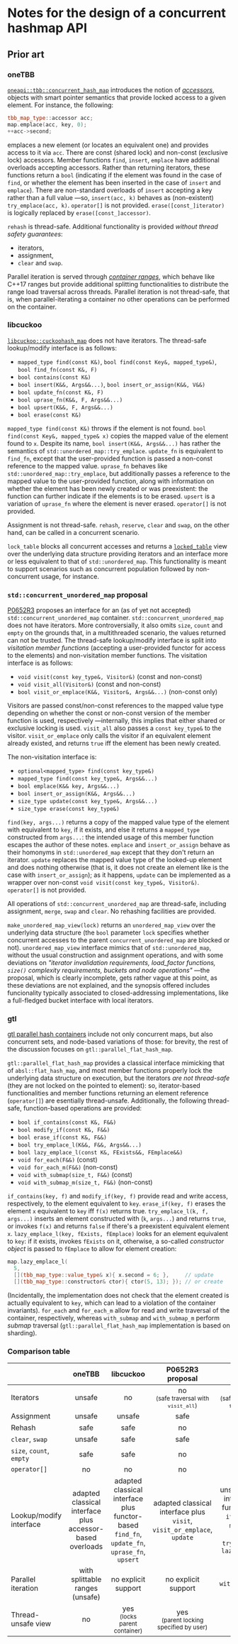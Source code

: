 # Notes for the design of a concurrent hashmap API

## Prior art

### oneTBB

[`oneapi::tbb::concurrent_hash_map`](https://spec.oneapi.io/versions/latest/elements/oneTBB/source/containers/concurrent_hash_map_cls.html)
introduces the notion of [_accessors_](https://spec.oneapi.io/versions/latest/elements/oneTBB/source/containers/concurrent_hash_map_cls/accessors.html),
objects with smart pointer semantics that provide locked access to a given element.
For instance, the following:
```cpp
tbb_map_type::accessor acc;
map.emplace(acc, key, 0);
++acc->second;
```
emplaces a new element (or locates an equivalent one) and provides access to it via `acc`. There
are const (shared lock) and non-const (exclusive lock) accessors. Member functions
`find`, `insert`, `emplace` have additional overloads accepting accessors. Rather than returning
iterators, these functions return a `bool` (indicating if the element was found in the case
of `find`, or whether the element has been inserted in the case of `insert` and `emplace`).
There are non-standard overloads of `insert` accepting a key rather than a full value —so,
`insert(acc, k)` behaves as (non-existent) `try_emplace(acc, k)`.
`operator[]` is not provided. `erase([const_]iterator)` is logically replaced by
`erase([const_]accessor)`.

`rehash` is thread-safe. Additional functionality is provided _without
thread safety guarantees_:
* iterators,
* assignment,
* `clear` and `swap`.

Parallel iteration is served through [_container ranges_](https://spec.oneapi.io/versions/latest/elements/oneTBB/source/named_requirements/containers/container_range.html),
which behave like C++17 ranges but provide additional splitting functionalities to
distribute the range load traversal across threads. Parallel iteration is
not thread-safe, that is, when parallel-iterating a container no other
operations can be performed on the container.

### libcuckoo

[`libcuckoo::cuckoohash_map`](https://efficient.github.io/libcuckoo/classlibcuckoo_1_1cuckoohash__map.html)
does not have iterators. The thread-safe lookup/modify interface is as follows:
* `mapped_type find(const K&)`, `bool find(const Key&, mapped_type&)`, `bool find_fn(const K&, F)`
* `bool contains(const K&)`
* `bool insert(K&&, Args&&...)`, `bool insert_or_assign(K&&, V&&)`
* `bool update_fn(const K&, F)`
* `bool uprase_fn(K&&, F, Args&&...)`
* `bool upsert(K&&, F, Args&&...)`
* `bool erase(const K&)`

`mapped_type find(const K&)` throws if the element is not found. `bool find(const Key&, mapped_type& x)`
copies the mapped value of the element found to `x`. Despite its name, `bool insert(K&&, Args&&...)`
has rather the semantics of `std::unordered_map::try_emplace`. `update_fn` is equivalent to
`find_fn`, except that the user-provided function is passed a non-const reference to the
mapped value. `uprase_fn` behaves like `std::unordered_map::try_emplace`, but additionally
passes a reference to the mapped value to the user-provided function, along with information on
whether the element has been newly created or was preexistent: the function can further indicate
if the elements is to be erased. `upsert` is a variation of `uprase_fn` where the element
is never erased. `operator[]` is not provided.

Assignment is not thread-safe. `rehash`, `reserve`, `clear` and `swap`, on the other hand,
can be called in a concurrent scenario.

`lock_table` blocks all concurrent accesses and returns a [`locked_table`](https://efficient.github.io/libcuckoo/classlibcuckoo_1_1cuckoohash__map_1_1locked__table.html) view over the underlying data structure
providing iterators and an interface more or less equivalent to that of `std::unordered_map`.
This functionality is meant to support scenarios such as concurrent population followed by
non-concurrent usage, for instance.

### `std::concurrent_unordered_map` proposal

[P0652R3](https://wg21.link/p0652r3) proposes an interface for an (as of yet not accepted)
`std::concurrent_unordered_map` container. `std::concurrent_unordered_map` does not have
iterators. More controversially, it also omits `size`, `count` and `empty` on the grounds
that, in a multithreaded scenario, the values returned can not be trusted.
The thread-safe lookup/modify interface is split into _visitation member
functions_ (accepting a user-provided functor for access to the elements) and non-visitation
member functions. The visitation interface is as follows:
* `void visit(const key_type&, Visitor&)` (const and non-const)
* `void visit_all(Visitor&)`  (const and non-const)
* `bool visit_or_emplace(K&&, Visitor&, Args&&...)` (non-const only)

Visitors are passed const/non-const references to the mapped value type depending on
whether the const or non-const version of the member function is used, respectively
—internally, this implies that either shared or exclusive locking is used.
`visit_all` also passes a `const key_type&` to the visitor.
`visit_or_emplace` only calls the visitor if an equivalent element already existed,
and returns `true` iff the element has been newly created. 

The non-visitation interface is:
* `optional<mapped_type> find(const key_type&)`
* `mapped_type find(const key_type&, Args&&...)`
* `bool emplace(K&& key, Args&&...)`
* `bool insert_or_assign(K&&, Args&&...)`
* `size_type update(const key_type&, Args&&...)`
* `size_type erase(const key_type&)`

`find(key, args...)` returns a copy of the mapped value type
of the element with equivalent to `key`, if it exists, and else it returns a `mapped_type`
constructed from `args...`: the intended usage of this member function escapes
the author of these notes. `emplace` and `insert_or_assign` behave as
their homonyms in `std::unordered_map` except that they don't return an iterator.
`update` replaces the mapped value type of the looked-up element and does
nothing otherwise (that is, it does not create an element like is the case
with `insert_or_assign`); as it happens, `update` can be implemented as a
wrapper over non-const `void visit(const key_type&, Visitor&)`.
`operator[]` is not provided.

All operations of `std::concurrent_unordered_map` are thread-safe,
including assignment, `merge`, `swap` and `clear`. No rehashing facilities
are provided.

`make_unordered_map_view(lock)` returns an `unordered_map_view` over the underlying
data structure (the `bool` parameter `lock` specifies whether concurrent accesses to
the parent `concurrent_unordered_map` are blocked or not).
`unordered_map_view` interface mimics that of `std::unordered_map`, without the
usual construction and assignment operations, and with some
deviations on _"iterator invalidation requirements, load_factor functions, `size()`
complexity requirements, buckets and node operations"_ —the proposal, which is
clearly incomplete, gets rather vague at this point, as these deviations are not
explained, and the synopsis offered includes funcionality typically associated
to closed-addressing implementations, like a full-fledged bucket interface
with local iterators.

### gtl 

[gtl parallel hash containers](https://github.com/greg7mdp/gtl/blob/main/docs/phmap.md)
include not only concurrent maps, but also concurrent sets, and node-based variations of those:
for brevity, the rest of the discussion focuses on `gtl::parallel_flat_hash_map`.

`gtl::parallel_flat_hash_map` provides a classical interface mimicking that of `absl::flat_hash_map`,
and most member functions properly lock the underlying data structure on execution,
but the iterators _are not thread-safe_ (they are not locked on the pointed to
element): so, iterator-based functionalities and member functions returning
an element reference (`operator[]`) are esentially thread-unsafe. Additionally,
the following thread-safe, function-based operations are provided:
* `bool if_contains(const K&, F&&)`
* `bool modify_if(const K&, F&&)`
* `bool erase_if(const K&, F&&)`
* `bool try_emplace_l(K&&, F&&, Args&&...)`
* `bool lazy_emplace_l(const K&, FExists&&, FEmplace&&)`
* `void for_each(F&&)` (const) 
* `void for_each_m(F&&)` (non-const)
* `void with_submap(size_t, F&&)` (const)
* `void with_submap_m(size_t, F&&)` (non-const)

`if_contains(key, f)` and `modify_if(key, f)` provide read and write access, respectively,
to the element equivalent to `key`. `erase_if(key, f)` erases the element `x`
equivalent to `key` iff `f(x)` returns true.
`try_emplace_l(k, f, args...)` inserts an element constructed with
(`k`, `args...`) and returns `true`, or invokes `f(x)` and returns `false`
if there's a preexistent equivalent element `x`.
`lazy_emplace_l(key, fExists, fEmplace)` looks for
an element equivalent to `key`: if it exists, invokes `fExists` on it, otherwise,
a so-called _constructor object_ is passed to `fEmplace` to allow for
element creation:

```cpp
map.lazy_emplace_l(
  5,
  [](tbb_map_type::value_type& x){ x.second = 6; },     // update
  [](tbb_map_type::constructor& ctor){ ctor(5, 13); }); // or create
```

(Incidentally, the implementation does not check that the element created is
actually equivalent to `key`, which can lead to a violation of the container
invariants). `for_each` and `for_each_m` allow for read and write traversal
of the container, respectively, whereas `with_submap` and `with_submap_m` perform
_submap_ traversal (`gtl::parallel_flat_hash_map` implementation is based on
sharding).

### Comparison table

||oneTBB|libcuckoo|P0652R3 proposal|gtl|
|:--|:-:|:-:|:-:|:-:|
|Iterators|unsafe|no|no<br/><sup>(safe traversal with `visit_all`)</sup>|unsafe<br/><sup>(safe traversal with `for_all[_m]`)</sup>|
|Assignment|unsafe|unsafe|safe|unsafe|
|Rehash|safe|safe|no|safe|
|`clear`, `swap`|unsafe|safe|safe|safe|
|`size`, `count`, `empty`|safe|safe|no|safe|
|`operator[]`|no|no|no|unsafe|
|Lookup/modify interface|adapted classical interface plus accessor-based overloads|adapted classical interface plus functor-based `find_fn`, `update_fn`, `uprase_fn`, `upsert`|adapted classical interface plus `visit`, `visit_or_emplace`, `update`|unsafe classical interface plus functor-based `if_contains`, `modify_if`, `erase_if`, `try_emplace_l`, `lazy_emplace_l`|
|Parallel iteration|with splittable ranges (unsafe)|no explicit support|no explicit support|with `with_submap[_m]` (safe)|
|Thread-unsafe view|no|yes<br/><sup>(locks parent container)</sup>|yes<br/><sup>(parent locking specified by user)</sup>|no|
